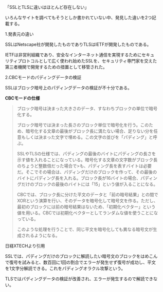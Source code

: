 
「SSLとTLSに違いはほとんど存在しない」

いろんなサイトを調べてもそうとしか書かれていない中、発見した違いを2つ記載する。

1.発表元の違い

SSLはNetscape社が開発したものでありTLSはIETFが開発したものである。

IETFは非営利組織であり、安全なインターネット通信を実現するためにセキュリティプロトコルとして広く使われ始めたSSLを、セキュリティ専門家を交えた第三者機関で開発するための措置として移管された。

2.CBCモードのパディングデータの検証

SSLはブロック暗号上のパディングデータの検証が不十分である。

**CBCモードの仕様**

> ブロック暗号は決まった大きさのデータ、すなわちブロックの単位で暗号化する。
>
> ブロック暗号では決まった長さのブロック単位で暗号化を行う。このため、暗号化する文章の最後がブロック長に満たない場合、足りない分を任意もしくは決まった文字で埋める。この文字の並びを「パディング」と呼ぶ。
>
> SSLやTLSの仕様では、パディングの最後のバイトにパディングの長さを示す値を入れることになっている。暗号化する文章の文字数がブロック長のちょうど整数倍だった場合で>も、パディング長を表すバイトは必要だ。そこでその場合は、パディングだけのブロックを作って、その最後のバイトにパディング長を入れる。ブロック長が16バイトの場合、パディングだけのブロックの最後のバイトには「15」という値が入ることになる。
> 
> CBCでは、ブロック長に分けた平文のデータと「前の暗号結果」との間でXORという演算を行い、そのデータを暗号化して暗号文を作る。ただし、最初のブロックには前の暗号結果はないため、「初期化ベクター」という値を用いる。CBCでは初期化ベクターとしてランダムな値を使うことになっている。
> 
> このような処理を行うことで、同じ平文を暗号化しても異なる暗号文が生成されるようになる。

日経XTECHより引用

SSLでは、パディングだけのブロックに解読したい暗号文のブロックをはめこんで復号を試みると、数百回に1回の割合でエラーが発生せず復号が成功し、平文を1文字分解読できる。これをパディングオラクル攻撃という。

TLSではパディングデータの検証が改善され、エラーが発生するので解読できない。
